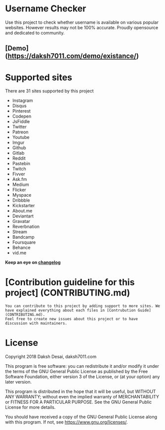 # Username Checker
Use this project to check whether username is available on various popular websites.
However results may not be 100% accurate.
Proudly opensource and dedicated to community.

## [Demo] (https://daksh7011.com/demo/existance/)

# Supported sites
There are 31 sites supported by this project
* Instagram
* Disqus
* Pinterest
* Codepen
* JsFiddle
* Twitter
* Patreon
* Youtube
* Imgur
* Github
* Gitlab
* Reddit
* Pastebin
* Twitch
* Fivver
* Ask.fm
* Medium
* Flicker
* Myspace
* Dribbble
* Kickstarter
* About.me
* Deviantart
* Gravatar
* Reverbnation
* Stream
* Bandcamp
* Foursquare
* Behance
* vid.me

**Keep an eye on [changelog](CHANGELOG)**

# [Contribution guideline for this project] (CONTRIBUTING.md)
	You can contribute to this project by adding support to more sites. We have explained everything about each files in [Contrubution Guide] (CONTRIBUTING.md).
	Feel free to create new issues about this project or to have discussion with maintainers.

# License

Copyright 2018 Daksh Desai, daksh7011.com

This program is free software: you can redistribute it and/or modify
it under the terms of the GNU General Public License as published by
the Free Software Foundation, either version 3 of the License, or
(at your option) any later version.

This program is distributed in the hope that it will be useful,
but WITHOUT ANY WARRANTY; without even the implied warranty of
MERCHANTABILITY or FITNESS FOR A PARTICULAR PURPOSE.  See the
GNU General Public License for more details.

You should have received a copy of the GNU General Public License
along with this program.  If not, see <https://www.gnu.org/licenses/>.
